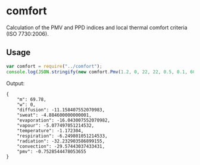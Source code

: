 # comfort

Calculation of the PMV and PPD indices and local thermal comfort criteria (ISO 7730:2006).

## Usage

```javascript
var comfort = require("../comfort");
console.log(JSON.stringify(new comfort.Pmv(1.2, 0, 22, 22, 0.5, 0.1, 60), null, 4));
```

Output:

```
{
    "m": 69.78,
    "w": 0,
    "diffusion": -11.158407552070983,
    "sweat": -4.884600000000001,
    "evaporation": -16.043007552070982,
    "vapour": -5.077497051214532,
    "temperature": -1.172304,
    "respiration": -6.249801051214533,
    "radiation": -32.232903586899155,
    "convection": -29.57443037433431,
    "pmv": -0.7528544478053655
}
```
